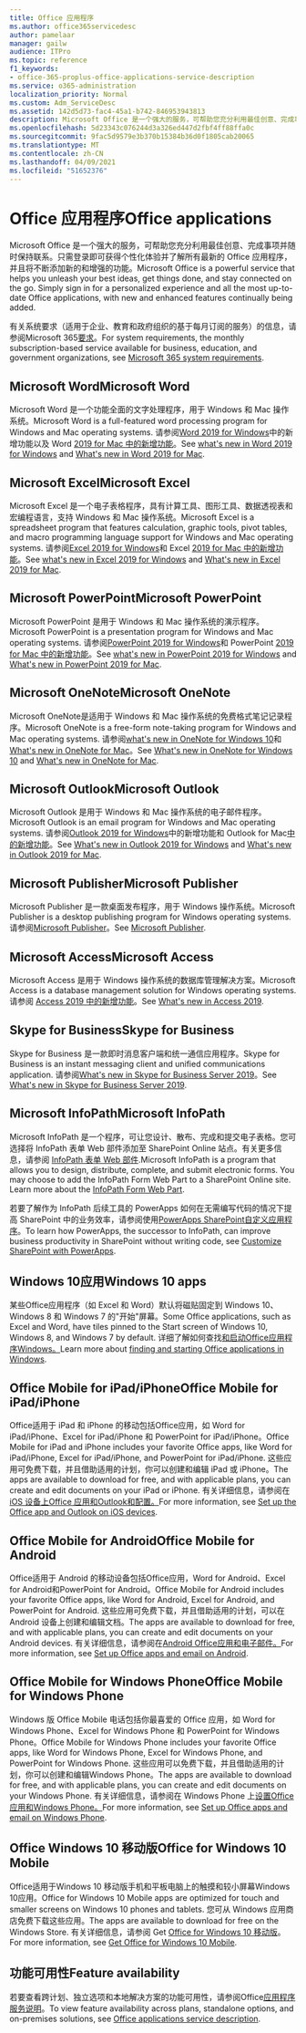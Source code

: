 ```yaml
---
title: Office 应用程序
ms.author: office365servicedesc
author: pamelaar
manager: gailw
audience: ITPro
ms.topic: reference
f1_keywords:
- office-365-proplus-office-applications-service-description
ms.service: o365-administration
localization_priority: Normal
ms.custom: Adm_ServiceDesc
ms.assetid: 142d5d73-fac4-45a1-b742-846953943813
description: Microsoft Office 是一个强大的服务，可帮助您充分利用最佳创意、完成事项并随时保持联系。只需登录即可获得个性化体验并了解所有最新的 Office 应用程序，并且将不断添加新的和增强的功能。
ms.openlocfilehash: 5d23343c076244d3a326ed447d2fbf4ff88ffa0c
ms.sourcegitcommit: 9fac5d9579e3b370b15384b36d0f1805cab20065
ms.translationtype: MT
ms.contentlocale: zh-CN
ms.lasthandoff: 04/09/2021
ms.locfileid: "51652376"
---
```

# <a name="office-applications"></a><span data-ttu-id="330d6-104">Office 应用程序</span><span class="sxs-lookup"><span data-stu-id="330d6-104">Office applications</span></span>

<span data-ttu-id="330d6-p102">Microsoft Office 是一个强大的服务，可帮助您充分利用最佳创意、完成事项并随时保持联系。只需登录即可获得个性化体验并了解所有最新的 Office 应用程序，并且将不断添加新的和增强的功能。</span><span class="sxs-lookup"><span data-stu-id="330d6-p102">Microsoft Office is a powerful service that helps you unleash your best ideas, get things done, and stay connected on the go. Simply sign in for a personalized experience and all the most up-to-date Office applications, with new and enhanced features continually being added.</span></span>
  
<span data-ttu-id="330d6-107">有关系统要求（适用于企业、教育和政府组织的基于每月订阅的服务）的信息，请参阅Microsoft 365[要求](https://products.office.com/office-system-requirements/#Office365forBEG)。</span><span class="sxs-lookup"><span data-stu-id="330d6-107">For system requirements, the monthly subscription-based service available for business, education, and government organizations, see [Microsoft 365 system requirements](https://products.office.com/office-system-requirements/#Office365forBEG).</span></span>
  
## <a name="microsoft-word"></a><span data-ttu-id="330d6-108">Microsoft Word</span><span class="sxs-lookup"><span data-stu-id="330d6-108">Microsoft Word</span></span>

<span data-ttu-id="330d6-109">Microsoft Word 是一个功能全面的文字处理程序，用于 Windows 和 Mac 操作系统。</span><span class="sxs-lookup"><span data-stu-id="330d6-109">Microsoft Word is a full-featured word processing program for Windows and Mac operating systems.</span></span> <span data-ttu-id="330d6-110">请参阅[Word 2019 for Windows](https://support.office.com/article/what-s-new-in-word-2019-for-windows-d3d31e5e-2bb8-4433-80bb-08279beef4b3)中的新增功能以及 Word [2019 for Mac 中的新增功能](https://support.office.com/article/what-s-new-in-word-2019-for-mac-247e0cd4-a758-4b42-a157-42eb8853aef5)。</span><span class="sxs-lookup"><span data-stu-id="330d6-110">See [what's new in Word 2019 for Windows](https://support.office.com/article/what-s-new-in-word-2019-for-windows-d3d31e5e-2bb8-4433-80bb-08279beef4b3) and [What's new in Word 2019 for Mac](https://support.office.com/article/what-s-new-in-word-2019-for-mac-247e0cd4-a758-4b42-a157-42eb8853aef5).</span></span>
  
## <a name="microsoft-excel"></a><span data-ttu-id="330d6-111">Microsoft Excel</span><span class="sxs-lookup"><span data-stu-id="330d6-111">Microsoft Excel</span></span>

<span data-ttu-id="330d6-112">Microsoft Excel 是一个电子表格程序，具有计算工具、图形工具、数据透视表和宏编程语言，支持 Windows 和 Mac 操作系统。</span><span class="sxs-lookup"><span data-stu-id="330d6-112">Microsoft Excel is a spreadsheet program that features calculation, graphic tools, pivot tables, and macro programming language support for Windows and Mac operating systems.</span></span> <span data-ttu-id="330d6-113">请参阅[Excel 2019 for Windows](https://support.office.com/article/what-s-new-in-excel-2019-for-windows-5a201203-1155-4055-82a5-82bf0994631f)和 Excel [2019 for Mac 中的新增功能](https://support.office.com/article/what-s-new-in-excel-2019-for-mac-5ce129d3-9e5c-417f-9545-fb6f7b72674d)。</span><span class="sxs-lookup"><span data-stu-id="330d6-113">See [what's new in Excel 2019 for Windows](https://support.office.com/article/what-s-new-in-excel-2019-for-windows-5a201203-1155-4055-82a5-82bf0994631f) and [What's new in Excel 2019 for Mac](https://support.office.com/article/what-s-new-in-excel-2019-for-mac-5ce129d3-9e5c-417f-9545-fb6f7b72674d).</span></span>
  
## <a name="microsoft-powerpoint"></a><span data-ttu-id="330d6-114">Microsoft PowerPoint</span><span class="sxs-lookup"><span data-stu-id="330d6-114">Microsoft PowerPoint</span></span>

<span data-ttu-id="330d6-115">Microsoft PowerPoint 是用于 Windows 和 Mac 操作系统的演示程序。</span><span class="sxs-lookup"><span data-stu-id="330d6-115">Microsoft PowerPoint is a presentation program for Windows and Mac operating systems.</span></span> <span data-ttu-id="330d6-116">请参阅[PowerPoint 2019 for Windows](https://support.office.com/article/what-s-new-in-powerpoint-2019-for-windows-8355a56a-f643-42d2-8454-784fa9b3d109)和 PowerPoint [2019 for Mac 中的新增功能](https://support.office.com/article/what-s-new-in-powerpoint-2019-for-mac-5038ba79-48c5-40f0-adff-11489e5d6fed)。</span><span class="sxs-lookup"><span data-stu-id="330d6-116">See [what's new in PowerPoint 2019 for Windows](https://support.office.com/article/what-s-new-in-powerpoint-2019-for-windows-8355a56a-f643-42d2-8454-784fa9b3d109) and [What's new in PowerPoint 2019 for Mac](https://support.office.com/article/what-s-new-in-powerpoint-2019-for-mac-5038ba79-48c5-40f0-adff-11489e5d6fed).</span></span>
  
## <a name="microsoft-onenote"></a><span data-ttu-id="330d6-117">Microsoft OneNote</span><span class="sxs-lookup"><span data-stu-id="330d6-117">Microsoft OneNote</span></span>

<span data-ttu-id="330d6-118">Microsoft OneNote是适用于 Windows 和 Mac 操作系统的免费格式笔记记录程序。</span><span class="sxs-lookup"><span data-stu-id="330d6-118">Microsoft OneNote is a free-form note-taking program for Windows and Mac operating systems.</span></span> <span data-ttu-id="330d6-119">请参阅[what's new in OneNote for Windows 10](https://support.office.com/article/what-s-new-in-onenote-for-windows-10-1477d5de-f4fd-4943-b18a-ff17091161ea)和[What's new in OneNote for Mac](https://support.office.com/article/see-what-s-new-in-onenote-for-mac-c82d3f15-252f-452a-89ba-e09fbe418829)。</span><span class="sxs-lookup"><span data-stu-id="330d6-119">See [What's new in OneNote for Windows 10](https://support.office.com/article/what-s-new-in-onenote-for-windows-10-1477d5de-f4fd-4943-b18a-ff17091161ea) and [What's new in OneNote for Mac](https://support.office.com/article/see-what-s-new-in-onenote-for-mac-c82d3f15-252f-452a-89ba-e09fbe418829).</span></span>
  
## <a name="microsoft-outlook"></a><span data-ttu-id="330d6-120">Microsoft Outlook</span><span class="sxs-lookup"><span data-stu-id="330d6-120">Microsoft Outlook</span></span>

<span data-ttu-id="330d6-121">Microsoft Outlook 是用于 Windows 和 Mac 操作系统的电子邮件程序。</span><span class="sxs-lookup"><span data-stu-id="330d6-121">Microsoft Outlook is an email program for Windows and Mac operating systems.</span></span> <span data-ttu-id="330d6-122">请参阅[Outlook 2019 for Windows](https://support.office.com/article/what-s-new-in-outlook-2019-for-windows-0c64df36-0908-4ff6-a7fc-573a62800525)中的新增功能和 Outlook for Mac[中的新增功能](https://support.office.com/article/what-s-new-in-outlook-2019-for-mac-05736033-f99e-4cb2-88aa-01e979b0736b)。</span><span class="sxs-lookup"><span data-stu-id="330d6-122">See [What's new in Outlook 2019 for Windows](https://support.office.com/article/what-s-new-in-outlook-2019-for-windows-0c64df36-0908-4ff6-a7fc-573a62800525) and [What's new in Outlook 2019 for Mac](https://support.office.com/article/what-s-new-in-outlook-2019-for-mac-05736033-f99e-4cb2-88aa-01e979b0736b).</span></span>
  
## <a name="microsoft-publisher"></a><span data-ttu-id="330d6-123">Microsoft Publisher</span><span class="sxs-lookup"><span data-stu-id="330d6-123">Microsoft Publisher</span></span>

<span data-ttu-id="330d6-124">Microsoft Publisher 是一款桌面发布程序，用于 Windows 操作系统。</span><span class="sxs-lookup"><span data-stu-id="330d6-124">Microsoft Publisher is a desktop publishing program for Windows operating systems.</span></span> <span data-ttu-id="330d6-125">请参阅[Microsoft Publisher](https://products.office.com/publisher)。</span><span class="sxs-lookup"><span data-stu-id="330d6-125">See [Microsoft Publisher](https://products.office.com/publisher).</span></span>
  
## <a name="microsoft-access"></a><span data-ttu-id="330d6-126">Microsoft Access</span><span class="sxs-lookup"><span data-stu-id="330d6-126">Microsoft Access</span></span>

<span data-ttu-id="330d6-127">Microsoft Access 是用于 Windows 操作系统的数据库管理解决方案。</span><span class="sxs-lookup"><span data-stu-id="330d6-127">Microsoft Access is a database management solution for Windows operating systems.</span></span> <span data-ttu-id="330d6-128">请参阅 [Access 2019 中的新增功能](https://support.office.com/article/what-s-new-in-access-2019-f52c5317-3494-4105-9c56-5a2abb8e0f87)。</span><span class="sxs-lookup"><span data-stu-id="330d6-128">See [What's new in Access 2019](https://support.office.com/article/what-s-new-in-access-2019-f52c5317-3494-4105-9c56-5a2abb8e0f87).</span></span>
  
## <a name="skype-for-business"></a><span data-ttu-id="330d6-129">Skype for Business</span><span class="sxs-lookup"><span data-stu-id="330d6-129">Skype for Business</span></span>

<span data-ttu-id="330d6-130">Skype for Business 是一款即时消息客户端和统一通信应用程序。</span><span class="sxs-lookup"><span data-stu-id="330d6-130">Skype for Business is an instant messaging client and unified communications application.</span></span> <span data-ttu-id="330d6-131">请参阅[What's new in Skype for Business Server 2019](/skypeforbusiness/whats-new)。</span><span class="sxs-lookup"><span data-stu-id="330d6-131">See [What's new in Skype for Business Server 2019](/skypeforbusiness/whats-new).</span></span>
  
## <a name="microsoft-infopath"></a><span data-ttu-id="330d6-132">Microsoft InfoPath</span><span class="sxs-lookup"><span data-stu-id="330d6-132">Microsoft InfoPath</span></span>

<span data-ttu-id="330d6-p111">Microsoft InfoPath 是一个程序，可让您设计、散布、完成和提交电子表格。您可选择将 InfoPath 表单 Web 部件添加至 SharePoint Online 站点。有关更多信息，请参阅 [InfoPath 表单 Web 部件](https://go.microsoft.com/fwlink/p/?LinkId=271687).</span><span class="sxs-lookup"><span data-stu-id="330d6-p111">Microsoft InfoPath is a program that allows you to design, distribute, complete, and submit electronic forms. You may choose to add the InfoPath Form Web Part to a SharePoint Online site. Learn more about the [InfoPath Form Web Part](https://go.microsoft.com/fwlink/p/?LinkId=271687).</span></span>

<span data-ttu-id="330d6-136">若要了解作为 InfoPath 后续工具的 PowerApps 如何在无需编写代码的情况下提高 SharePoint 中的业务效率，请参阅使用[PowerApps SharePoint自定义应用程序](https://powerapps.microsoft.com/infopath/)。</span><span class="sxs-lookup"><span data-stu-id="330d6-136">To learn how PowerApps, the successor to InfoPath, can improve business productivity in SharePoint without writing code, see [Customize SharePoint with PowerApps](https://powerapps.microsoft.com/infopath/).</span></span>
  
## <a name="windows-10-apps"></a><span data-ttu-id="330d6-137">Windows 10应用</span><span class="sxs-lookup"><span data-stu-id="330d6-137">Windows 10 apps</span></span>

<span data-ttu-id="330d6-138">某些Office应用程序（如 Excel 和 Word）默认将磁贴固定到 Windows 10、Windows 8 和 Windows 7 的"开始"屏幕。</span><span class="sxs-lookup"><span data-stu-id="330d6-138">Some Office applications, such as Excel and Word, have tiles pinned to the Start screen of Windows 10, Windows 8, and Windows 7 by default.</span></span> <span data-ttu-id="330d6-139">详细了解如何查找[和启动Office应用程序Windows。](https://support.microsoft.com/office/907ce545-6ae8-459b-8d9d-de6764a635d6)</span><span class="sxs-lookup"><span data-stu-id="330d6-139">Learn more about [finding and starting Office applications in Windows](https://support.microsoft.com/office/907ce545-6ae8-459b-8d9d-de6764a635d6).</span></span>
  
## <a name="office-mobile-for-ipadiphone"></a><span data-ttu-id="330d6-140">Office Mobile for iPad/iPhone</span><span class="sxs-lookup"><span data-stu-id="330d6-140">Office Mobile for iPad/iPhone</span></span>

<span data-ttu-id="330d6-141">Office适用于 iPad 和 iPhone 的移动包括Office应用，如 Word for iPad/iPhone、Excel for iPad/iPhone 和 PowerPoint for iPad/iPhone。</span><span class="sxs-lookup"><span data-stu-id="330d6-141">Office Mobile for iPad and iPhone includes your favorite Office apps, like Word for iPad/iPhone, Excel for iPad/iPhone, and PowerPoint for iPad/iPhone.</span></span> <span data-ttu-id="330d6-142">这些应用可免费下载，并且借助适用的计划，你可以创建和编辑 iPad 或 iPhone。</span><span class="sxs-lookup"><span data-stu-id="330d6-142">The apps are available to download for free, and with applicable plans, you can create and edit documents on your iPad or iPhone.</span></span> <span data-ttu-id="330d6-143">有关详细信息，请参阅在[iOS 设备上Office 应用和Outlook和配置。](https://support.microsoft.com/office/0402b37e-49c4-4419-a030-f34c2013041f)</span><span class="sxs-lookup"><span data-stu-id="330d6-143">For more information, see [Set up the Office app and Outlook on iOS devices](https://support.microsoft.com/office/0402b37e-49c4-4419-a030-f34c2013041f).</span></span>

## <a name="office-mobile-for-android"></a><span data-ttu-id="330d6-144">Office Mobile for Android</span><span class="sxs-lookup"><span data-stu-id="330d6-144">Office Mobile for Android</span></span>

<span data-ttu-id="330d6-145">Office适用于 Android 的移动设备包括Office应用，Word for Android、Excel for Android和PowerPoint for Android。</span><span class="sxs-lookup"><span data-stu-id="330d6-145">Office Mobile for Android includes your favorite Office apps, like Word for Android, Excel for Android, and PowerPoint for Android.</span></span> <span data-ttu-id="330d6-146">这些应用可免费下载，并且借助适用的计划，可以在 Android 设备上创建和编辑文档。</span><span class="sxs-lookup"><span data-stu-id="330d6-146">The apps are available to download for free, and with applicable plans, you can create and edit documents on your Android devices.</span></span> <span data-ttu-id="330d6-147">有关详细信息，请参阅在[Android Office应用和电子邮件。](https://support.office.com/article/6ef2ebf2-fc2d-474a-be4a-5a801365c87f)</span><span class="sxs-lookup"><span data-stu-id="330d6-147">For more information, see [Set up Office apps and email on Android](https://support.office.com/article/6ef2ebf2-fc2d-474a-be4a-5a801365c87f).</span></span>

## <a name="office-mobile-for-windows-phone"></a><span data-ttu-id="330d6-148">Office Mobile for Windows Phone</span><span class="sxs-lookup"><span data-stu-id="330d6-148">Office Mobile for Windows Phone</span></span>

<span data-ttu-id="330d6-149">Windows 版 Office Mobile 电话包括你最喜爱的 Office 应用，如 Word for Windows Phone、Excel for Windows Phone 和 PowerPoint for Windows Phone。</span><span class="sxs-lookup"><span data-stu-id="330d6-149">Office Mobile for Windows Phone includes your favorite Office apps, like Word for Windows Phone, Excel for Windows Phone, and PowerPoint for Windows Phone.</span></span> <span data-ttu-id="330d6-150">这些应用可以免费下载，并且借助适用的计划，你可以创建和编辑Windows Phone。</span><span class="sxs-lookup"><span data-stu-id="330d6-150">The apps are available to download for free, and with applicable plans, you can create and edit documents on your Windows Phone.</span></span> <span data-ttu-id="330d6-151">有关详细信息，请参阅在 Windows Phone 上[设置Office应用和Windows Phone。](https://support.office.com/article/9bccc8b8-a321-4d0d-a45e-6e06a3438e43)</span><span class="sxs-lookup"><span data-stu-id="330d6-151">For more information, see [Set up Office apps and email on Windows Phone](https://support.office.com/article/9bccc8b8-a321-4d0d-a45e-6e06a3438e43).</span></span>

## <a name="office-for-windows-10-mobile"></a><span data-ttu-id="330d6-152">Office Windows 10 移动版</span><span class="sxs-lookup"><span data-stu-id="330d6-152">Office for Windows 10 Mobile</span></span>

<span data-ttu-id="330d6-153">Office适用于Windows 10 移动版手机和平板电脑上的触摸和较小屏幕Windows 10应用。</span><span class="sxs-lookup"><span data-stu-id="330d6-153">Office for Windows 10 Mobile apps are optimized for touch and smaller screens on Windows 10 phones and tablets.</span></span> <span data-ttu-id="330d6-154">您可从 Windows 应用商店免费下载这些应用。</span><span class="sxs-lookup"><span data-stu-id="330d6-154">The apps are available to download for free on the Windows Store.</span></span> <span data-ttu-id="330d6-155">有关详细信息，请参阅 Get [Office for Windows 10 移动版](https://products.office.com/mobile/office-mobile-apps-for-windows)。</span><span class="sxs-lookup"><span data-stu-id="330d6-155">For more information, see [Get Office for Windows 10 Mobile](https://products.office.com/mobile/office-mobile-apps-for-windows).</span></span>
  
## <a name="feature-availability"></a><span data-ttu-id="330d6-156">功能可用性</span><span class="sxs-lookup"><span data-stu-id="330d6-156">Feature availability</span></span>

<span data-ttu-id="330d6-157">若要查看跨计划、独立选项和本地解决方案的功能可用性，请参阅Office[应用程序服务说明](office-applications-service-description.md)。</span><span class="sxs-lookup"><span data-stu-id="330d6-157">To view feature availability across plans, standalone options, and on-premises solutions, see [Office applications service description](office-applications-service-description.md).</span></span>
